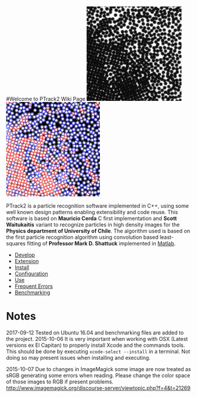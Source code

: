 #Welcome to PTrack2 Wiki Page
![Source Image](Docs/source.png "Source particle image")
![Source Image](Docs/detected.png "Detected particle image")

PTrack2 is a particle recognition software implemented in C++, using some well known design patterns enabling extensibility and code reuse. This software is based on **Mauricio Cerda** C first implementation and **Scott Waitukaitis** variant to recognize particles in high density images for the **Physics department of University of Chile**. The algorithm used is based on the first particle recognition algorithm using convolution based least-squares fitting of **Professor Mark D. Shattuck** implemented in [Matlab](http://gibbs.engr.ccny.cuny.edu/technical/Tracking/ChiTrack.php).

* [Develop](Docs/en/develop.md)
* [Extension](Docs/en/extension.md)
* [Install](Docs/en/install.md)
* [Configuration](Docs/en/config.md)
* [Use](Docs/en/use.md)
* [Frequent Errors](Docs/en/faq.md)
* [Benchmarking](Docs/en/benchmarking.md)

# Notes
2017-09-12
Tested on Ubuntu 16.04 and benchmarking files are added to the project.
2015-10-06
It is very important when working with OSX (Latest versions ex El Capitan) to properly install Xcode and the commands tools.
This should be done by executing `xcode-select --install` in a terminal. Not doing so may present issues when installing and executing.

2015-10-07
Due to changes in ImageMagick some image are now treated as sRGB generating some errors when reading.
Please change the color space of those images to RGB if present problems.
http://www.imagemagick.org/discourse-server/viewtopic.php?f=4&t=21269

